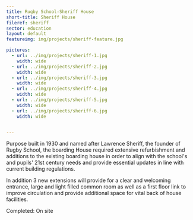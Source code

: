 ```yaml
---
title: Rugby School-Sheriff House
short-title: Sheriff House
fileref: sheriff
sector: education
layout: default
featureimg: img/projects/sheriff-feature.jpg

pictures:
  - url: ../img/projects/sheriff-1.jpg
    width: wide
  - url: ../img/projects/sheriff-2.jpg
    width: wide
  - url: ../img/projects/sheriff-3.jpg
    width: wide
  - url: ../img/projects/sheriff-4.jpg
    width: wide
  - url: ../img/projects/sheriff-5.jpg
    width: wide
  - url: ../img/projects/sheriff-6.jpg
    width: wide


---
```


Purpose built in 1930 and named after Lawrence Sheriff, the founder of Rugby School, the boarding House required extensive refurbishment and additions to the existing boarding house in order to align with the school's and pupils' 21st century needs and provide essential updates in line with current building regulations.

In addition 3 new extensions will provide for a clear and welcoming entrance, large and light filled common room as well as a first floor link to improve circulation and provide additional space for vital back of house facilities.

Completed: On site


